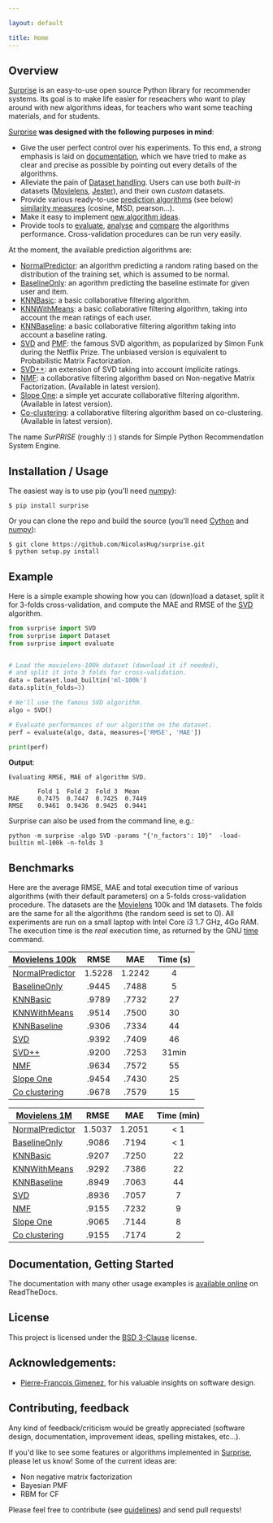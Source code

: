 ```yaml
---

layout: default

title: Home
---
```



Overview
--------

[Surprise](http://surpriselib.com) is an easy-to-use open
source Python library for recommender systems. Its goal is to make life easier
for reseachers who want to play around with new algorithms ideas, for teachers
who want some teaching materials, and for students.

[Surprise](http://surpriselib.com) **was designed with the
following purposes in mind**:

- Give the user perfect control over his experiments. To this end, a strong
  emphasis is laid on
  [documentation](http://surprise.readthedocs.io/en/latest/index.html), which we
  have tried to make as clear and precise as possible by pointing out every
  details of the algorithms.
- Alleviate the pain of [Dataset
  handling](http://surprise.readthedocs.io/en/latest/getting_started.html#load-a-custom-dataset).
  Users can use both *built-in* datasets
  ([Movielens](http://grouplens.org/datasets/movielens/),
  [Jester](http://eigentaste.berkeley.edu/dataset/)), and their own *custom* datasets.
- Provide various ready-to-use [prediction
  algorithms](http://surprise.readthedocs.io/en/latest/prediction_algorithms_package.html)
  (see below) [similarity
  measures](http://surprise.readthedocs.io/en/latest/similarities.html)
  (cosine, MSD, pearson...).
- Make it easy to implement [new algorithm
  ideas](http://surprise.readthedocs.io/en/latest/building_custom_algo.html).
- Provide tools to [evaluate](http://surprise.readthedocs.io/en/latest/evaluate.html),
  [analyse](http://nbviewer.jupyter.org/github/NicolasHug/Surprise/tree/master/examples/notebooks/KNNBasic_analysis.ipynb/)
  and
  [compare](http://nbviewer.jupyter.org/github/NicolasHug/Surprise/blob/master/examples/notebooks/Compare.ipynb)
  the algorithms performance. Cross-validation procedures can be run very easily.

At the moment, the available prediction algorithms are:

- [NormalPredictor](http://surprise.readthedocs.io/en/latest/basic_algorithms.html#surprise.prediction_algorithms.random_pred.NormalPredictor):
  an algorithm predicting a random rating based on the distribution of the
  training set, which is assumed to be normal.
- [BaselineOnly](http://surprise.readthedocs.io/en/latest/basic_algorithms.html#surprise.prediction_algorithms.baseline_only.BaselineOnly):
  an agorithm predicting the baseline estimate for given user and item.
- [KNNBasic](http://surprise.readthedocs.io/en/latest/knn_inspired.html#surprise.prediction_algorithms.knns.KNNBasic):
  a basic collaborative filtering algorithm.
- [KNNWithMeans](http://surprise.readthedocs.io/en/latest/knn_inspired.html#surprise.prediction_algorithms.knns.KNNWithMeans):
  a basic collaborative filtering algorithm, taking into account the mean
  ratings of each user.
- [KNNBaseline](http://surprise.readthedocs.io/en/latest/knn_inspired.html#surprise.prediction_algorithms.knns.KNNBaseline):
  a basic collaborative filtering algorithm taking into account a baseline
  rating.
- [SVD](http://surprise.readthedocs.io/en/latest/matrix_factorization.html#surprise.prediction_algorithms.matrix_factorization.SVD)
  and
  [PMF](http://surprise.readthedocs.io/en/latest/matrix_factorization.html#unbiased-note):
  the famous SVD algorithm, as popularized by Simon Funk during the Netflix
  Prize. The unbiased version is equivalent to Probabilistic Matrix
  Factorization.
- [SVD++](http://surprise.readthedocs.io/en/latest/matrix_factorization.html#surprise.prediction_algorithms.matrix_factorization.SVDpp):
  an extension of SVD taking into account implicite ratings.
- [NMF](http://surprise.readthedocs.io/en/latest/matrix_factorization.html#surprise.prediction_algorithms.matrix_factorization.NMF):
  a collaborative filtering algorithm based on Non-negative Matrix
  Factorization. (Available in latest version).
- [Slope One](http://surprise.readthedocs.io/en/latest/slope_one.html#surprise.prediction_algorithms.slope_one.SlopeOne): a simple yet accurate collaborative filtering algorithm. (Available in latest version).
- [Co-clustering](http://surprise.readthedocs.io/en/latest/co_clustering.html#surprise.prediction_algorithms.co_clustering.CoClustering): a collaborative filtering algorithm based on co-clustering. (Available in latest version).


The name *SurPRISE* (roughly :) ) stands for Simple Python RecommendatIon
System Engine.

Installation / Usage
--------------------

The easiest way is to use pip (you'll need [numpy](http://www.numpy.org/)):

    $ pip install surprise

Or you can clone the repo and build the source (you'll need
[Cython](http://cython.org/) and [numpy](http://www.numpy.org/)):

    $ git clone https://github.com/NicolasHug/surprise.git
    $ python setup.py install

Example
-------

Here is a simple example showing how you can (down)load a dataset, split it for
3-folds cross-validation, and compute the MAE and RMSE of the
[SVD](http://surprise.readthedocs.io/en/latest/matrix_factorization.html#surprise.prediction_algorithms.matrix_factorization.SVD)
algorithm.

```python
from surprise import SVD
from surprise import Dataset
from surprise import evaluate


# Load the movielens-100k dataset (download it if needed),
# and split it into 3 folds for cross-validation.
data = Dataset.load_builtin('ml-100k')
data.split(n_folds=3)

# We'll use the famous SVD algorithm.
algo = SVD()

# Evaluate performances of our algorithm on the dataset.
perf = evaluate(algo, data, measures=['RMSE', 'MAE'])

print(perf)
```

**Output**:

```
Evaluating RMSE, MAE of algorithm SVD.

        Fold 1  Fold 2  Fold 3  Mean
MAE     0.7475  0.7447  0.7425  0.7449
RMSE    0.9461  0.9436  0.9425  0.9441
```

Surprise can also be used from the command line, e.g.:

```
python -m surprise -algo SVD -params "{'n_factors': 10}"  -load-builtin ml-100k -n-folds 3
```

Benchmarks
----------

Here are the average RMSE, MAE and total execution time of various algorithms
(with their default parameters) on a 5-folds cross-validation procedure. The
datasets are the [Movielens](http://grouplens.org/datasets/movielens/) 100k and
1M datasets. The folds are the same for all the algorithms (the random seed is
set to 0). All experiments are run on a small laptop with Intel Core i3 1.7
GHz, 4Go RAM. The execution time is the *real* execution time, as returned by
the GNU [time](http://man7.org/linux/man-pages/man1/time.1.html) command.

|  [Movielens 100k](http://grouplens.org/datasets/movielens/100k) |  RMSE  |   MAE  | Time (s) |
|-----------------|:------:|:------:|:--------:|
| [NormalPredictor](http://surprise.readthedocs.io/en/latest/basic_algorithms.html#surprise.prediction_algorithms.random_pred.NormalPredictor) | 1.5228 | 1.2242 |     4    |
| [BaselineOnly](http://surprise.readthedocs.io/en/latest/basic_algorithms.html#surprise.prediction_algorithms.baseline_only.BaselineOnly)    |  .9445 |  .7488 |    5    |
| [KNNBasic](http://surprise.readthedocs.io/en/latest/knn_inspired.html#surprise.prediction_algorithms.knns.KNNBasic)        |  .9789 |  .7732 |    27    |
| [KNNWithMeans](http://surprise.readthedocs.io/en/latest/knn_inspired.html#surprise.prediction_algorithms.knns.KNNWithMeans)    |  .9514 |  .7500 |    30    |
| [KNNBaseline](http://surprise.readthedocs.io/en/latest/knn_inspired.html#surprise.prediction_algorithms.knns.KNNBaseline)     |  .9306 |  .7334 |    44    |
| [SVD](http://surprise.readthedocs.io/en/latest/matrix_factorization.html#surprise.prediction_algorithms.matrix_factorization.SVD)             |  .9392 |  .7409 |    46    |
| [SVD++](http://surprise.readthedocs.io/en/latest/matrix_factorization.html#surprise.prediction_algorithms.matrix_factorization.SVDpp)             |  .9200 |  .7253 |    31min    |
| [NMF](http://surprise.readthedocs.io/en/latest/matrix_factorization.html#surprise.prediction_algorithms.matrix_factorization.NMF)             |  .9634 |  .7572 |    55    |
| [Slope One](http://surprise.readthedocs.io/en/latest/slope_one.html#surprise.prediction_algorithms.slope_one.SlopeOne)             |  .9454 |  .7430 |    25    |
| [Co clustering](http://surprise.readthedocs.io/en/latest/co_clustering.html#surprise.prediction_algorithms.co_clustering.CoClustering)             |  .9678 |  .7579 |    15    |


|  [Movielens 1M](http://grouplens.org/datasets/movielens/1m) |  RMSE  |   MAE  | Time (min) |
|-----------------|:------:|:------:|:--------:|
| [NormalPredictor](http://surprise.readthedocs.io/en/latest/basic_algorithms.html#surprise.prediction_algorithms.random_pred.NormalPredictor) | 1.5037 | 1.2051 |     < 1    |
| [BaselineOnly](http://surprise.readthedocs.io/en/latest/basic_algorithms.html#surprise.prediction_algorithms.baseline_only.BaselineOnly)    |  .9086 | .7194 |    < 1    |
| [KNNBasic](http://surprise.readthedocs.io/en/latest/knn_inspired.html#surprise.prediction_algorithms.knns.KNNBasic)        |  .9207 |  .7250 |    22    |
| [KNNWithMeans](http://surprise.readthedocs.io/en/latest/knn_inspired.html#surprise.prediction_algorithms.knns.KNNWithMeans)    |  .9292 |  .7386 |    22    |
| [KNNBaseline](http://surprise.readthedocs.io/en/latest/knn_inspired.html#surprise.prediction_algorithms.knns.KNNBaseline)     |  .8949 | .7063 |    44    |
| [SVD](http://surprise.readthedocs.io/en/latest/matrix_factorization.html#surprise.prediction_algorithms.matrix_factorization.SVD)             |  .8936 |  .7057 |    7    |
| [NMF](http://surprise.readthedocs.io/en/latest/matrix_factorization.html#surprise.prediction_algorithms.matrix_factorization.NMF)             |  .9155 |  .7232 |    9    |
| [Slope One](http://surprise.readthedocs.io/en/latest/slope_one.html#surprise.prediction_algorithms.slope_one.SlopeOne)             |  .9065 |  .7144 |    8    |
| [Co clustering](http://surprise.readthedocs.io/en/latest/co_clustering.html#surprise.prediction_algorithms.co_clustering.CoClustering)             |  .9155 |  .7174 |    2    |


Documentation, Getting Started
------------------------------

The documentation with many other usage examples is [available
online](http://surprise.readthedocs.io/en/latest/index.html) on ReadTheDocs.

License
-------

This project is licensed under the [BSD
3-Clause](https://opensource.org/licenses/BSD-3-Clause) license.

Acknowledgements:
----------------

- [Pierre-François Gimenez](https://github.com/PFgimenez), for his valuable
  insights on software design.

Contributing, feedback
----------------------

Any kind of feedback/criticism would be greatly appreciated (software design,
documentation, improvement ideas, spelling mistakes, etc...).

If you'd like to see some features or algorithms implemented in
[Surprise](http://surpriselib.com), please let us know! Some of the current
ideas are:

- Non negative matrix factorization
- Bayesian PMF
- RBM for CF

Please feel free to contribute (see
[guidelines](https://github.com/NicolasHug/Surprise/blob/master/CONTRIBUTING.md))
and send pull requests!
